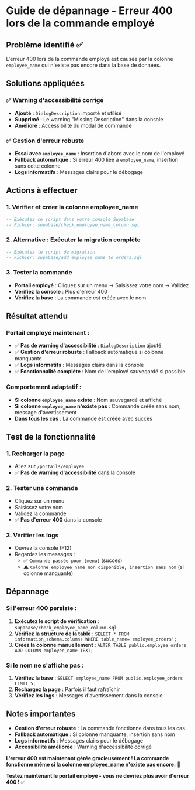# Guide de dépannage - Erreur 400 lors de la commande employé

## Problème identifié ✅
L'erreur 400 lors de la commande employé est causée par la colonne `employee_name` qui n'existe pas encore dans la base de données.

## Solutions appliquées

### ✅ Warning d'accessibilité corrigé
- **Ajouté** : `DialogDescription` importé et utilisé
- **Supprimé** : Le warning "Missing Description" dans la console
- **Amélioré** : Accessibilité du modal de commande

### ✅ Gestion d'erreur robuste
- **Essai avec `employee_name`** : Insertion d'abord avec le nom de l'employé
- **Fallback automatique** : Si erreur 400 liée à `employee_name`, insertion sans cette colonne
- **Logs informatifs** : Messages clairs pour le débogage

## Actions à effectuer

### 1. Vérifier et créer la colonne employee_name
```sql
-- Exécutez ce script dans votre console Supabase
-- Fichier: supabase/check_employee_name_column.sql
```

### 2. Alternative : Exécuter la migration complète
```sql
-- Exécutez le script de migration
-- Fichier: supabase/add_employee_name_to_orders.sql
```

### 3. Tester la commande
- **Portail employé** : Cliquez sur un menu → Saisissez votre nom → Validez
- **Vérifiez la console** : Plus d'erreur 400
- **Vérifiez la base** : La commande est créée avec le nom

## Résultat attendu

### Portail employé maintenant :
- ✅ **Pas de warning d'accessibilité** : `DialogDescription` ajouté
- ✅ **Gestion d'erreur robuste** : Fallback automatique si colonne manquante
- ✅ **Logs informatifs** : Messages clairs dans la console
- ✅ **Fonctionnalité complète** : Nom de l'employé sauvegardé si possible

### Comportement adaptatif :
- **Si colonne `employee_name` existe** : Nom sauvegardé et affiché
- **Si colonne `employee_name` n'existe pas** : Commande créée sans nom, message d'avertissement
- **Dans tous les cas** : La commande est créée avec succès

## Test de la fonctionnalité

### 1. Recharger la page
- Allez sur `/portails/employee`
- ✅ **Pas de warning d'accessibilité** dans la console

### 2. Tester une commande
- Cliquez sur un menu
- Saisissez votre nom
- Validez la commande
- ✅ **Pas d'erreur 400** dans la console

### 3. Vérifier les logs
- Ouvrez la console (F12)
- Regardez les messages :
  - ✅ `Commande passée pour [menu]` (succès)
  - ⚠️ `Colonne employee_name non disponible, insertion sans nom` (si colonne manquante)

## Dépannage

### Si l'erreur 400 persiste :
1. **Exécutez le script de vérification** : `supabase/check_employee_name_column.sql`
2. **Vérifiez la structure de la table** : `SELECT * FROM information_schema.columns WHERE table_name='employee_orders';`
3. **Créez la colonne manuellement** : `ALTER TABLE public.employee_orders ADD COLUMN employee_name TEXT;`

### Si le nom ne s'affiche pas :
1. **Vérifiez la base** : `SELECT employee_name FROM public.employee_orders LIMIT 5;`
2. **Rechargez la page** : Parfois il faut rafraîchir
3. **Vérifiez les logs** : Messages d'avertissement dans la console

## Notes importantes

- **Gestion d'erreur robuste** : La commande fonctionne dans tous les cas
- **Fallback automatique** : Si colonne manquante, insertion sans nom
- **Logs informatifs** : Messages clairs pour le débogage
- **Accessibilité améliorée** : Warning d'accessibilité corrigé

**L'erreur 400 est maintenant gérée gracieusement ! La commande fonctionne même si la colonne employee_name n'existe pas encore.** 🎉

**Testez maintenant le portail employé - vous ne devriez plus avoir d'erreur 400 !** ✅









